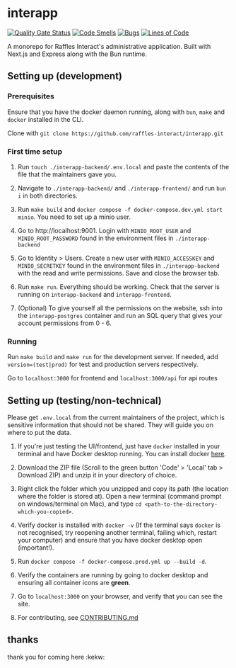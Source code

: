 # interapp

[![Quality Gate Status](https://sonarcloud.io/api/project_badges/measure?project=raffles-interact_interapp&metric=alert_status)](https://sonarcloud.io/summary/new_code?id=raffles-interact_interapp)
[![Code Smells](https://sonarcloud.io/api/project_badges/measure?project=raffles-interact_interapp&metric=code_smells)](https://sonarcloud.io/summary/new_code?id=raffles-interact_interapp)
[![Bugs](https://sonarcloud.io/api/project_badges/measure?project=raffles-interact_interapp&metric=bugs)](https://sonarcloud.io/summary/new_code?id=raffles-interact_interapp)
[![Lines of Code](https://sonarcloud.io/api/project_badges/measure?project=raffles-interact_interapp&metric=ncloc)](https://sonarcloud.io/summary/new_code?id=raffles-interact_interapp)

A monorepo for Raffles Interact's administrative application. Built with Next.js and Express along with the Bun runtime.

## Setting up (development)

### Prerequisites 

Ensure that you have the docker daemon running, along with ``bun``, ``make`` and ``docker`` installed in the CLI. 

Clone with ``git clone https://github.com/raffles-interact/interapp.git``

### First time setup

1. Run ``touch ./interapp-backend/.env.local`` and paste the contents of the file that the maintainers gave you. 

2. Navigate to ``./interapp-backend/`` and ``./interapp-frontend/`` and run ``bun i`` in both directories.

3. Run ``make build`` and ``docker compose -f docker-compose.dev.yml start minio``. You need to set up a minio user.

4. Go to http://localhost:9001. Login with ``MINIO_ROOT_USER`` and ``MINIO_ROOT_PASSWORD`` found in the environment files in ``./interapp-backend``

5. Go to Identity > Users. Create a new user with ``MINIO_ACCESSKEY`` and ``MINIO_SECRETKEY`` found in the environment files in ``./interapp-backend`` with the read and write permissions. Save and close the browser tab.

6. Run ``make run``. Everything should be working. Check that the server is running on ``interapp-backend`` and ``interapp-frontend``.

7. (Optional) To give yourself all the permissions on the website, ssh into the ``interapp-postgres`` container and run an SQL query that gives your account permissions from 0 - 6.

### Running

Run ``make build`` and ``make run`` for the development server. If needed, add ``version=(test|prod)`` for test and production servers respectively.

Go to ``localhost:3000`` for frontend and ``localhost:3000/api`` for api routes

## Setting up (testing/non-technical)

Please get ``.env.local`` from the current maintainers of the project, which is sensitive information that should not be shared. They will guide you on where to put the data.

1. If you're just testing the UI/frontend, just have ``docker`` installed in your terminal and have Docker desktop running. You can install docker [here](https://docs.docker.com/engine/install/).

2. Download the ZIP file (Scroll to the green button 'Code' > 'Local' tab > Download ZIP) and unzip it in your directory of choice.

3. Right click the folder which you unzipped and copy its path (the location where the folder is stored at). Open a new terminal (command prompt on windows/terminal on Mac), and type ``cd <path-to-the-directory-which-you-copied>``.

4. Verify docker is installed with ``docker -v`` (If the terminal says ``docker`` is not recognised, try reopening another terminal, failing which, restart your computer) and ensure that you have docker desktop open (important!).

5. Run ``docker compose -f docker-compose.prod.yml up --build -d``.

6. Verify the containers are running by going to docker desktop and ensuring all container icons are **green**.

7. Go to ``localhost:3000`` on your browser, and verify that you can see the site.

8. For contributing, see [CONTRIBUTING.md](CONTRIBUTING.md#product-demo-guidelines)


## thanks
thank you for coming here :kekw:
